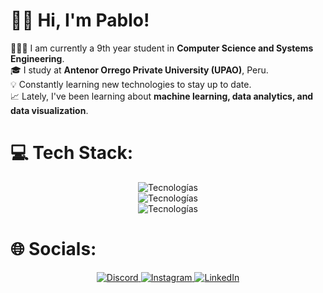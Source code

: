 #  🤝🏻 Hi, I'm Pablo!
👨🏻‍🎓 I am currently a 9th year student in **Computer Science and Systems Engineering**.<br>
🎓 I study at **Antenor Orrego Private University (UPAO)**, Peru.<br>
💡 Constantly learning new technologies to stay up to date.<br>
📈 Lately, I've been learning about **machine learning, data analytics, and data visualization**.

# 💻 Tech Stack:
<div align="center">
  <img src="https://skillicons.dev/icons?i=c,html,kotlin,python,aws,gcp" alt="Tecnologías" /><br>
  <img src="https://skillicons.dev/icons?i=firebase,heroku,netlify,nginx,mysql,postgres" alt="Tecnologías" /><br>
  <img src="https://skillicons.dev/icons?i=tensorflow,pytorch,figma,ps,notion" alt="Tecnologías" />
</div>

# 🌐 Socials:
<div align="center">  
  <a href="https://discord.gg/pablocruzado_xd" target="_blank">
    <img src="https://skillicons.dev/icons?i=discord" alt="Discord" title="Discord" />
  </a>
  <a href="https://instagram.com/pablocg_19" target="_blank">
    <img src="https://skillicons.dev/icons?i=instagram" alt="Instagram" title="Instagram" />
  </a>
  <a href="https://linkedin.com/in/pcruzadog" target="_blank">
    <img src="https://skillicons.dev/icons?i=linkedin" alt="LinkedIn" title="LinkedIn" />
  </a>
</div>
